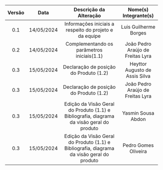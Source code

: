 | Versão | Data | Descrição da Alteração | Nome(s) Integrante(s) |
| :----: | :--: | :--------------------: | :-------------------: |
| 0.1 | 14/05/2024 | Informações iniciais a respeito do projeto e da equipe | Luis Guilherme Borges |
| 0.2 | 14/05/2024 | Complementando os parâmetros iniciais(1.1) | João Pedro Araújo de Freitas Lyra |
| 0.3 | 15/05/2024 | Declaração de posição do Produto (1.2) | Heyttor Augusto de Assis Silva |
| 0.3 | 15/05/2024 | Declaração de posição do Produto (1.2) | João Pedro Araújo de Freitas Lyra |
| 0.3 | 15/05/2024 | Edição da Visão Geral do Produto (1.1)  e Bibliografia, diagrama da visão geral do produto | Yasmin Sousa Abdon |
| 0.3 | 15/05/2024 | Edição da Visão Geral do Produto (1.1)  e Bibliografia, diagrama da visão geral do produto | Pedro Gomes Oliveira  |
